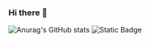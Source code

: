 ### Hi there 👋
![Anurag's GitHub stats](https://github-readme-stats.vercel.app/api?username=minyun02&show_icons=true&theme=cobalt2)
![Static Badge](https://img.shields.io/badge/springboot-black?style=for-the-badge&logo=spring-boot)

